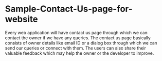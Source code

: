 # Sample-Contact-Us-page-for-website
Every web application will have contact us page through which we can contact the owner if we have any queries.
The contact us page basically consists of owner details like email ID or a dialog box through which we can send our queries or connect with them.
The users can also share their valuable feedback which may help the owner or the developer to improve.
